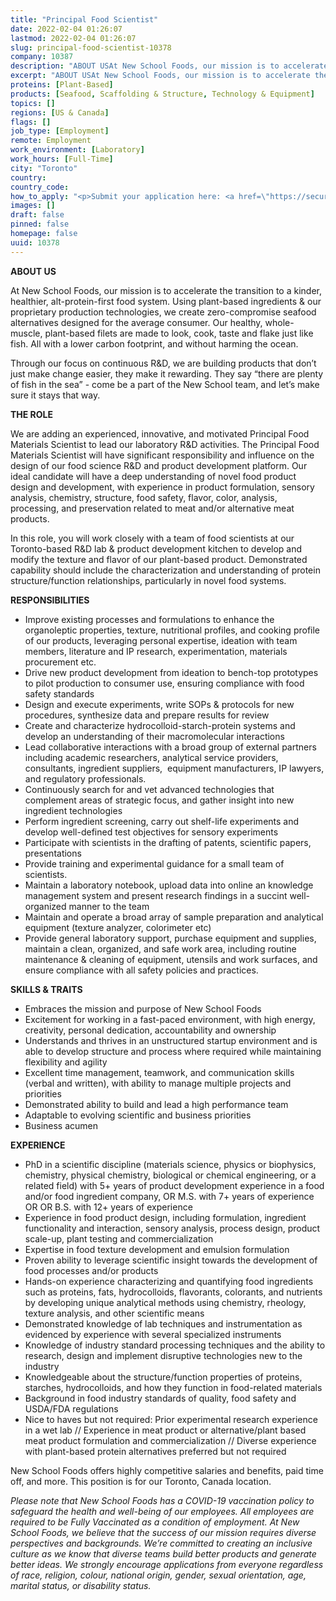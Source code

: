 ```yaml
---
title: "Principal Food Scientist"
date: 2022-02-04 01:26:07
lastmod: 2022-02-04 01:26:07
slug: principal-food-scientist-10378
company: 10387
description: "ABOUT USAt New School Foods, our mission is to accelerate the transition to a kinder, healthier, alt-protein-first food system. Using plant-based ingredients & our proprietary production technologies, we create zero-compromise seafood alternatives designed for the average consumer. Our healthy, whole-muscle, plant-based filets are made to look, cook, taste and flake just like fish. All with a lower carbon footprint, and without harming the ocean."
excerpt: "ABOUT USAt New School Foods, our mission is to accelerate the transition to a kinder, healthier, alt-protein-first food system. Using plant-based ingredients & our proprietary production technologies, we create zero-compromise seafood alternatives designed for the average consumer. Our healthy, whole-muscle, plant-based filets are made to look, cook, taste and flake just like fish. All with a lower carbon footprint, and without harming the ocean."
proteins: [Plant-Based]
products: [Seafood, Scaffolding & Structure, Technology & Equipment]
topics: []
regions: [US & Canada]
flags: []
job_type: [Employment]
remote: Employment
work_environment: [Laboratory]
work_hours: [Full-Time]
city: "Toronto"
country: 
country_code: 
how_to_apply: "<p>Submit your application here: <a href=\"https://secure.collage.co/jobs/newschoolfoods/28251\">https://secure.collage.co/jobs/newschoolfoods/28251</a></p>"
images: []
draft: false
pinned: false
homepage: false
uuid: 10378
---
```

<p><strong>ABOUT US</strong></p>
<p>At New School Foods, our mission is to accelerate the transition to a kinder, healthier, alt-protein-first food system. Using plant-based ingredients & our proprietary production technologies, we create zero-compromise seafood alternatives designed for the average consumer. Our healthy, whole-muscle, plant-based filets are made to look, cook, taste and flake just like fish. All with a lower carbon footprint, and without harming the ocean.</p>
<p>Through our focus on continuous R&D, we are building products that don’t just make change easier, they make it rewarding. They say “there are plenty of fish in the sea” - come be a part of the New School team, and let’s make sure it stays that way.</p>
<p><strong>THE ROLE</strong></p>
<p>We are adding an experienced, innovative, and motivated Principal Food Materials Scientist to lead our laboratory R&D activities. The Principal Food Materials Scientist will have significant responsibility and influence on the design of our food science R&D and product development platform. Our ideal candidate will have a deep understanding of novel food product design and development, with experience in product formulation, sensory analysis, chemistry, structure, food safety, flavor, color, analysis, processing, and preservation related to meat and/or alternative meat products.</p>
<p>In this role, you will work closely with a team of food scientists at our Toronto-based R&D lab & product development kitchen to develop and modify the texture and flavor of our plant-based product. Demonstrated capability should include the characterization and understanding of protein structure/function relationships, particularly in novel food systems.</p>
<p><strong>RESPONSIBILITIES</strong></p>
<ul>
<li>Improve existing processes and formulations to enhance the organoleptic properties, texture, nutritional profiles, and cooking profile of our products, leveraging personal expertise, ideation with team members, literature and IP research, experimentation, materials procurement etc.</li>
<li>Drive new product development from ideation to bench-top prototypes to pilot production to consumer use, ensuring compliance with food safety standards</li>
<li>Design and execute experiments, write SOPs & protocols for new procedures, synthesize data and prepare results for review</li>
<li>Create and characterize hydrocolloid-starch-protein systems and develop an understanding of their macromolecular interactions</li>
<li>Lead collaborative interactions with a broad group of external partners including academic researchers, analytical service providers, consultants, ingredient suppliers,  equipment manufacturers, IP lawyers, and regulatory professionals.</li>
<li>Continuously search for and vet advanced technologies that complement areas of strategic focus, and gather insight into new ingredient technologies</li>
<li>Perform ingredient screening, carry out shelf-life experiments and develop well-defined test objectives for sensory experiments</li>
<li>Participate with scientists in the drafting of patents, scientific papers, presentations</li>
<li>Provide training and experimental guidance for a small team of scientists.</li>
<li>Maintain a laboratory notebook, upload data into online an knowledge management system and present research findings in a succint well-organized manner to the team</li>
<li>Maintain and operate a broad array of sample preparation and analytical equipment (texture analyzer, colorimeter etc)</li>
<li>Provide general laboratory support, purchase equipment and supplies, maintain a clean, organized, and safe work area, including routine maintenance & cleaning of equipment, utensils and work surfaces, and ensure compliance with all safety policies and practices.</li>
</ul>
<p><strong>SKILLS & TRAITS</strong></p>
<ul>
<li>Embraces the mission and purpose of New School Foods</li>
<li>Excitement for working in a fast-paced environment, with high energy, creativity, personal dedication, accountability and ownership</li>
<li>Understands and thrives in an unstructured startup environment and is able to develop structure and process where required while maintaining flexibility and agility</li>
<li>Excellent time management, teamwork, and communication skills (verbal and written), with ability to manage multiple projects and priorities</li>
<li>Demonstrated ability to build and lead a high performance team</li>
<li>Adaptable to evolving scientific and business priorities</li>
<li>Business acumen</li>
</ul>
<p><strong>EXPERIENCE</strong></p>
<ul>
<li>PhD in a scientific discipline (materials science, physics or biophysics, chemistry, physical chemistry, biological or chemical engineering, or a related field) with 5+ years of product development experience in a food and/or food ingredient company, OR M.S. with 7+ years of experience OR OR B.S. with 12+ years of experience</li>
<li>Experience in food product design, including formulation, ingredient functionality and interaction, sensory analysis, process design, product scale-up, plant testing and commercialization</li>
<li>Expertise in food texture development and emulsion formulation</li>
<li>Proven ability to leverage scientific insight towards the development of food processes and/or products</li>
<li>Hands-on experience characterizing and quantifying food ingredients such as proteins, fats, hydrocolloids, flavorants, colorants, and nutrients by developing unique analytical methods using chemistry, rheology, texture analysis, and other scientific means</li>
<li>Demonstrated knowledge of lab techniques and instrumentation as evidenced by experience with several specialized instruments</li>
<li>Knowledge of industry standard processing techniques and the ability to research, design and implement disruptive technologies new to the industry</li>
<li>Knowledgeable about the structure/function properties of proteins, starches, hydrocolloids, and how they function in food-related materials</li>
<li>Background in food industry standards of quality, food safety and USDA/FDA regulations</li>
<li>Nice to haves but not required: Prior experimental research experience in a wet lab // Experience in meat product or alternative/plant based meat product formulation and commercialization // Diverse experience with plant-based protein alternatives preferred but not required</li>
</ul>
<p>New School Foods offers highly competitive salaries and benefits, paid time off, and more. This position is for our Toronto, Canada location.</p>
<p><em>Please note that New School Foods has a COVID-19 vaccination policy to safeguard the health and well-being of our employees. All employees are required to be Fully Vaccinated as a condition of employment. At New School Foods, we believe that the success of our mission requires diverse perspectives and backgrounds. We’re committed to creating an inclusive culture as we know that diverse teams build better products and generate better ideas. We strongly encourage applications from everyone regardless of race, religion, colour, national origin, gender, sexual orientation, age, marital status, or disability status.</em></p>
